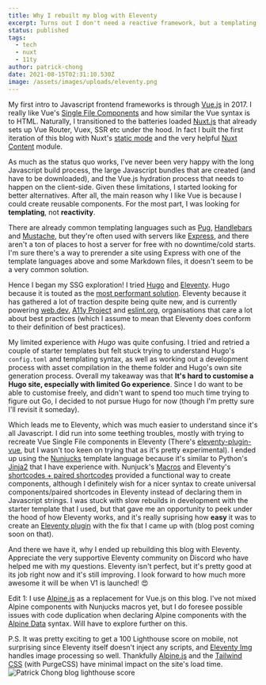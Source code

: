 ```yaml
---
title: Why I rebuilt my blog with Eleventy
excerpt: Turns out I don't need a reactive framework, but a templating framework
status: published
tags:
  - tech
  - nuxt
  - 11ty
author: patrick-chong
date: 2021-08-15T02:31:10.530Z
image: /assets/images/uploads/eleventy.png
---
```


My first intro to Javascript frontend frameworks is through [Vue.js](https://github.com/vuejs/vue) in 2017. I really like Vue's [Single File Components](https://vuejs.org/v2/guide/single-file-components.html) and how similar the Vue syntax is to HTML. Naturally, I transitioned to the batteries loaded [Nuxt.js](https://github.com/nuxt/nuxt.js) that already sets up Vue Router, Vuex, SSR etc under the hood. In fact I built the first iteration of this blog with Nuxt's [static mode](https://nuxtjs.org/docs/2.x/concepts/static-site-generation) and the very helpful [Nuxt Content](https://github.com/nuxt/content) module.

As much as the status quo works, I've never been very happy with the long Javascript build process, the large Javascript bundles that are created (and have to be downloaded), and the Vue.js hydration process that needs to happen on the client-side. Given these limitations, I started looking for better alternatives. After all, the main reason why I like Vue is because I could create reusable components. For the most part, I was looking for **templating**, not **reactivity**.

There are already common templating languages such as [Pug](https://github.com/pugjs/pug), [Handlebars](https://github.com/handlebars-lang/handlebars.js) and [Mustache](https://www.npmjs.com/package/mustache), but they're often used with servers like [Express](https://github.com/expressjs/express), and there aren't a ton of places to host a server for free with no downtime/cold starts. I'm sure there's a way to prerender a site using Express with one of the template languages above and some Markdown files, it doesn't seem to be a very common solution.

Hence I began my SSG exploration! I tried [Hugo](https://github.com/gohugoio/hugo) and [Eleventy](https://github.com/11ty/eleventy). Hugo because it is touted as the [most performant solution](https://css-tricks.com/comparing-static-site-generator-build-times). Eleventy because it has gathered a lot of traction despite being quite new, and is currently powering [web.dev](https://web.dev), [A11y Project](https://www.a11yproject.com) and [eslint.org](https://eslint.org), organisations that care a lot about best practices (which I assume to mean that Eleventy does conform to their definition of best practices).

My limited experience with _Hugo_ was quite confusing. I tried and retried a couple of starter templates but felt stuck trying to understand Hugo's `config.toml` and templating syntax, as well as working out a development process with asset compilation in the theme folder and Hugo's own site generation process. Overall my takeaway was that **It's hard to customise a Hugo site, especially with limited Go experience**. Since I do want to be able to customise freely, and didn't want to spend too much time trying to figure out Go, I decided to not pursue Hugo for now (though I'm pretty sure I'll revisit it someday).

Which leads me to Eleventy, which was much easier to understand since it's all Javascript. I did run into some teething troubles, mostly with trying to recreate Vue Single File components in Eleventy (There's [eleventy-plugin-vue](https://github.com/11ty/eleventy-plugin-vue), but I wasn't too keen on trying that as it's pretty experimental). I ended up using the [Nunjucks](https://github.com/mozilla/nunjucks) template language because it's similar to Python's [Jinja2](https://github.com/pallets/jinja/) that I have experience with. Nunjuck's [Macros](https://mozilla.github.io/nunjucks/templating.html#macro) and Eleventy's [shortcodes + paired shortcodes](https://www.11ty.dev/docs/shortcodes/) provided a functional way to create components, although I definitely wish for a nicer syntax to create universal components/paired shortcodes in Eleventy instead of declaring them in Javascript strings. I was stuck with slow rebuilds in development with the starter template that I used, but that gave me an opportunity to peek under the hood of how Eleventy works, and it's really suprising how **easy** it was to create an [Eleventy plugin](https://github.com/patrickxchong/eleventy-plugin-svg-sprite) with the fix that I came up with (blog post coming soon on that).

And there we have it, why I ended up rebuilding this blog with Eleventy. Appreciate the very supportive Eleventy community on Discord who have helped me with my questions. Eleventy isn't perfect, but it's pretty good at its job right now and it's still improving. I look forward to how much more awesome it will be when V1 is launched! 😍

Edit 1:
I use [Alpine.js](https://github.com/alpinejs/alpine) as a replacement for Vue.js on this blog. I've not mixed Alpine components with Nunjucks macros yet, but I do foresee possible issues with code duplication when declaring Alpine components with the [Alpine Data](https://alpinejs.dev/globals/alpine-data) syntax. Will have to explore further on this.

P.S. It was pretty exciting to get a 100 Lighthouse score on mobile, not surprising since Eleventy itself doesn't inject any scripts, and [Eleventy Img](https://www.11ty.dev/docs/plugins/image/) handles image processing so well. Thankfully [Alpine.js](https://github.com/alpinejs/alpine) and the [Tailwind CSS](https://github.com/tailwindlabs/tailwindcss) (with PurgeCSS) have minimal impact on the site's load time.
![Patrick Chong blog lighthouse score](/assets/images/uploads/lighthouse-100.png)
